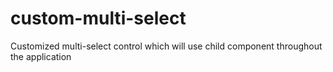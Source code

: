 # custom-multi-select
Customized multi-select control which will use child component throughout the application
